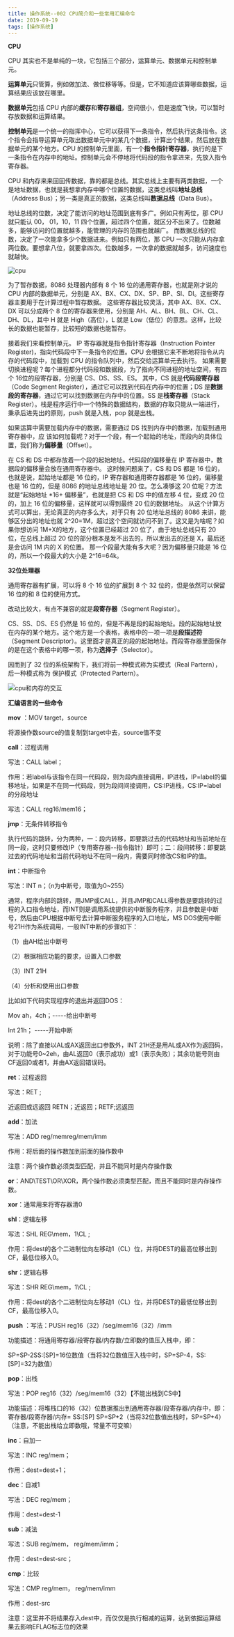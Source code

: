 ```yaml
---
title: 操作系统--002 CPU简介和一些常用汇编命令
date: 2019-09-19 
tags: [操作系统]
---
```




**CPU**

CPU 其实也不是单纯的一块，它包括三个部分，运算单元、数据单元和控制单元。

**运算单元**只管算，例如做加法、做位移等等。但是，它不知道应该算哪些数据，运算结果应该放在哪里。

**数据单元**包括 CPU 内部的**缓存**和**寄存器组**，空间很小，但是速度飞快，可以暂时存放数据和运算结果。

**控制单元**是一个统一的指挥中心，它可以获得下一条指令，然后执行这条指令。这个指令会指导运算单元取出数据单元中的某几个数据，计算出个结果，然后放在数据单元的某个地方。CPU 的控制单元里面，有一个**指令指针寄存器**，执行的是下一条指令在内存中的地址。控制单元会不停地将代码段的指令拿进来，先放入指令寄存器。

CPU 和内存来来回回传数据，靠的都是总线。其实总线上主要有两类数据，一个是地址数据，也就是我想拿内存中哪个位置的数据，这类总线叫**地址总线**（Address Bus）；另一类是真正的数据，这类总线叫**数据总线**（Data Bus）。

地址总线的位数，决定了能访问的地址范围到底有多广。例如只有两位，那 CPU 就只能认 00，
01，10，11 四个位置，超过四个位置，就区分不出来了。位数越多，能够访问的位置就越多，能管理的内存的范围也就越广。
而数据总线的位数，决定了一次能拿多少个数据进来。例如只有两位，那 CPU 一次只能从内存拿两位数。要想拿八位，就要拿四次。位数越多，一次拿的数据就越多，访问速度也就越快。



![cpu](.\img\cpu.png)

为了暂存数据，8086 处理器内部有 8 个 16 位的通用寄存器，也就是刚才说的 CPU 内部的数据单元，分别是 AX、BX、CX、DX、SP、BP、SI、DI。这些寄存器主要用于在计算过程中暂存数据。
这些寄存器比较灵活，其中 AX、BX、CX、DX 可以分成两个 8 位的寄存器来使用，分别是 AH、AL、BH、BL、CH、CL、DH、DL，其中 H 就是 High（高位），L 就是 Low（低位）的意思。这样，比较长的数据也能暂存，比较短的数据也能暂存。

接着我们来看控制单元。
IP 寄存器就是指令指针寄存器（Instruction Pointer Register)，指向代码段中下一条指令的位置。CPU 会根据它来不断地将指令从内存的代码段中，加载到 CPU 的指令队列中，然后交给运算单元去执行。
如果需要切换进程呢？每个进程都分代码段和数据段，为了指向不同进程的地址空间，有四个 16位的段寄存器，分别是 CS、DS、SS、ES。
其中，CS 就是**代码段寄存器**（Code Segment Register），通过它可以找到代码在内存中的位置；DS 是**数据段的寄存器**，通过它可以找到数据在内存中的位置。SS 是**栈寄存器**（Stack Register）。栈是程序运行中一个特殊的数据结构，数据的存取只能从一端进行，秉承后进先出的原则，push 就是入栈，pop 就是出栈。

如果运算中需要加载内存中的数据，需要通过 DS 找到内存中的数据，加载到通用寄存器中，应
该如何加载呢？对于一个段，有一个起始的地址，而段内的具体位置，我们称为**偏移量**（Offset）。

在 CS 和 DS 中都存放着一个段的起始地址。代码段的偏移量在 IP 寄存器中，数据段的偏移量会放在通用寄存器中。
这时候问题来了，CS 和 DS 都是 16 位的，也就是说，起始地址都是 16 位的，IP 寄存器和通用寄存器都是 16 位的，偏移量也是 16 位的，但是 8086 的地址总线地址是 20 位。怎么凑够这 20 位呢？方法就是“起始地址 *16+ 偏移量”，也就是把 CS 和 DS 中的值左移 4 位，变成 20 位的，加上 16 位的偏移量，这样就可以得到最终 20 位的数据地址。
从这个计算方式可以算出，无论真正的内存多么大，对于只有 20 位地址总线的 8086 来讲，能够区分出的地址也就 2^20=1M，超过这个空间就访问不到了。这又是为啥呢？如果你想访问 1M+X的地方，这个位置已经超过 20 位了，由于地址总线只有 20 位，在总线上超过 20 位的部分根本是发不出去的，所以发出去的还是 X，最后还是会访问 1M 内的 X 的位置。
那一个段最大能有多大呢？因为偏移量只能是 16 位的，所以一个段最大的大小是 2^16=64k。

**32位处理器**

通用寄存器有扩展，可以将 8 个 16 位的扩展到 8 个 32 位的，但是依然可以保留 16 位的和 8 位的使用方式。

改动比较大，有点不兼容的就是**段寄存器**（Segment Register）。

CS、SS、DS、ES 仍然是 16 位的，但是不再是段的起始地址。段的起始地址放在内存的某个地方。这个地方是一个表格，表格中的一项一项是**段描述符**（Segment Descriptor）。这里面才是真正的段的起始地址。而段寄存器里面保存的是在这个表格中的哪一项，称为**选择子**（Selector）。

因而到了 32 位的系统架构下，我们将前一种模式称为实模式（Real Partern），后一种模式称为
保护模式（Protected Partern）。

![cpu和内存的交互](.\img\cpu和内存的交互.png)



**汇编语言的一些命令**

**mov** ：MOV  target，source

将源操作数source的值复制到target中去，source值不变

 **call**：过程调用

写法：CALL label；

作用：若label与该指令在同一代码段，则为段内直接调用，IP进栈，IP=label的偏移地址，如果是不在同一代码段，则为段间间接调用，CS:IP进栈，CS:IP=label的分段地址

写法：CALL reg16/mem16；

 **jmp**：无条件转移指令

执行代码的跳转，分为两种，一：段内转移，即要跳过去的代码地址和当前地址在同一段，这时只要修改IP（专用寄存器--指令指针）即可；二：段间转移：即要跳过去的代码地址和当前代码地址不在同一段内，需要同时修改CS和IP的值。

**int**：中断指令

写法：INT n；（n为中断号，取值为0~255）

通常，程序内部的跳转，用JMP或CALL，并且JMP和CALL得参数是要跳转的过程的入口指令地址，而INT则是调用系统提供的中断服务程序，并且参数是中断号，然后由CPU根据中断号去计算中断服务程序的入口地址，MS DOS使用中断号21H作为系统调用，一般INT中断的步骤如下：

（1）由AH给出中断号

（2）根据相应功能的要求，设置入口参数

（3）INT 21H

（4）分析和使用出口参数

比如如下代码实现程序的退出并返回DOS：

Mov ah，4ch；-----给出中断号

Int 21h； -----开始中断

说明：除了直接以AL或AX返回出口参数外，INT 21H还是用AL或AX作为返回码，对于功能号0~2eh，由AL返回0（表示成功）或1（表示失败）；其余功能号则由CF返回0或者1，并由AX返回错误码。

**ret**：过程返回

写法：RET ;

近返回或远返回  RETN；近返回；RETF;远返回

**add**：加法

写法：ADD reg/memreg/mem/imm

作用：将后面的操作数加到前面的操作数中

注意：两个操作数必须类型匹配，并且不能同时是内存操作数

 **or**：AND\TEST\OR\XOR，两个操作数必须类型匹配，而且不能同时是内存操作数。

 **xor**：通常用来将寄存器清0

**shl**：逻辑左移

写法：SHL REG\mem，1\CL ;

作用：将dest的各个二进制位向左移动1（CL）位，并将DEST的最高位移出到CF，最低位移入0。

**shr**：逻辑右移

写法：SHR REG\mem，1\CL ;

作用：将dest的各个二进制位向左移动1（CL）位，并将DEST的最低位移出到CF，最高位移入0。

**push** ：写法：PUSH reg16（32）/seg/mem16（32）/imm

功能描述：将通用寄存器/段寄存器/内存数/立即数的值压入栈中，即：

SP=SP-2SS:[SP]=16位数值（当将32位数值压入栈中时，SP=SP-4，SS:[SP]=32为数值）

 **pop**：出栈

写法：POP reg16（32）/seg/mem16（32）【不能出栈到CS中】

功能描述：将堆栈口的16（32）位数据推出到通用寄存器/段寄存器/内存中，即：寄存器/段寄存器/内存= SS:[SP]   SP=SP+2（当将32位数值出栈时，SP=SP+4）（注意，不能出栈给立即数哦，常量不可变嘛）

 **inc**：自加一

写法：INC reg/mem；

作用：dest=dest+1；

 **dec**：自减1

写法：DEC reg/mem；

作用：dest=dest-1

**sub**：减法

写法：SUB reg/mem， reg/mem/imm；

作用：dest=dest-src；

 **cmp**：比较

写法：CMP reg/mem， reg/mem/imm

作用：dest-src

注意：这里并不将结果存入dest中，而仅仅是执行相减的运算，达到依据运算结果去影响EFLAG标志位的效果































